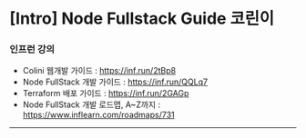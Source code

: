 # [Intro] Node Fullstack Guide 코린이

### 인프런 강의
 - Colini 웹개발 가이드 : <https://inf.run/2tBp8>
 - Node FullStack 개발 가이드 : <https://inf.run/QQLq7>
 - Terraform 배포 가이드 : <https://inf.run/2GAGp>
 - Node FullStack 개발 로드맵, A~Z까지 : <https://www.inflearn.com/roadmaps/731>
---

